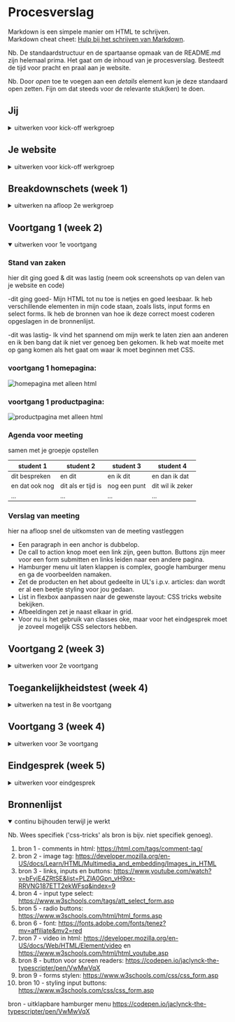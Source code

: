 # Procesverslag
Markdown is een simpele manier om HTML te schrijven.  
Markdown cheat cheet: [Hulp bij het schrijven van Markdown](https://github.com/adam-p/markdown-here/wiki/Markdown-Cheatsheet).

Nb. De standaardstructuur en de spartaanse opmaak van de README.md zijn helemaal prima. Het gaat om de inhoud van je procesverslag. Besteedt de tijd voor pracht en praal aan je website.

Nb. Door *open* toe te voegen aan een *details* element kun je deze standaard open zetten. Fijn om dat steeds voor de relevante stuk(ken) te doen.





## Jij

<details>
<summary>uitwerken voor kick-off werkgroep</summary>

### Auteur:
Jaclyn Karsseboom

#### Je startniveau:
Blauwe piste

#### Je focus:
Responsive?
 
</details>





## Je website

<details>
<summary>uitwerken voor kick-off werkgroep</summary>

### Je opdracht:
https://www.thesill.com/

#### Screenshot(s) van de eerste pagina (small screen): 
Homepagina 
<img src="images/homepage.png" width="375px" alt="homepagina met een overzicht van alle planten">

#### Screenshot(s) van de tweede pagina (small screen):
Productpagina
<img src="images/productpage.png" width="375px" alt="productpagina van een enkel product met een beschrijving van verzorgingstips voor deze plant">
 
</details>




## Breakdownschets (week 1)

<details>
<summary>uitwerken na afloop 2e werkgroep</summary>

### de hele homepagina: 
<img src="images/homepageschets.png" width="375px" alt="breakdown van de hele homepagina">

### de hele productpagina: 
<img src="images/productpageschets.png" width="375px" alt="breakdown van de hele productpagina">

### dynamisch deel (bijv menu): 
<img src="images/menu.png" width="375px" alt="breakdown van een dynamisch deel">

### wellicht nog een dynamisch deel (bijv filter): 
<img src="images/cart.png" width="375px" alt="breakdown van nog een dynamisch deel">

</details>





## Voortgang 1 (week 2)

<details open>
<summary>uitwerken voor 1e voortgang</summary>

### Stand van zaken
hier dit ging goed & dit was lastig (neem ook screenshots op van delen van je website en code)

-dit ging goed- Mijn HTML tot nu toe is netjes en goed leesbaar. Ik heb verschillende elementen in mijn code staan, zoals lists, input forms en select forms. Ik heb de bronnen van hoe ik deze correct moest coderen opgeslagen in de bronnenlijst.

-dit was lastig- Ik vind het spannend om mijn werk te laten zien aan anderen en ik ben bang dat ik niet ver genoeg ben gekomen. Ik heb wat moeite met op gang komen als het gaat om waar ik moet beginnen met CSS.

### voortgang 1 homepagina: 
<img src="images/voortgang1home.png" width="375px" alt="homepagina met alleen html">

### voortgang 1 productpagina: 
<img src="images/voortgang1product.png" width="375px" alt="productpagina met alleen html">


### Agenda voor meeting
samen met je groepje opstellen

| student 1      | student 2          | student 3    | student 4        |
| ---            | ---                | ---          | ---              |
| dit bespreken  | en dit             | en ik dit    | en dan ik dat    |
| en dat ook nog | dit als er tijd is | nog een punt | dit wil ik zeker |
| ...            | ...                | ...          | ...              |


### Verslag van meeting
hier na afloop snel de uitkomsten van de meeting vastleggen

- Een paragraph in een anchor is dubbelop.
- De call to action knop moet een link zijn, geen button. Buttons zijn meer voor een form submitten en links leiden naar een andere pagina.
- Hamburger menu uit laten klappen is complex, google hamburger menu en ga de voorbeelden namaken.
- Zet de producten en het about gedeelte in UL's i.p.v. articles: dan wordt er al een beetje styling voor jou gedaan.
- List in flexbox aanpassen naar de gewenste layout: CSS tricks website bekijken.
- Afbeeldingen zet je naast elkaar in grid.
- Voor nu is het gebruik van classes oke, maar voor het eindgesprek moet je zoveel mogelijk CSS selectors hebben.

</details>





## Voortgang 2 (week 3)

<details>
<summary>uitwerken voor 2e voortgang</summary>

### Stand van zaken
hier dit ging goed & dit was lastig (neem ook screenshots op van delen van je website en code)

-dit ging goed- Mijn HTML heb ik wat netter gemaakt en ik heb alle afbeeldingen toegevoegd. Grid is gelukt in het productenoverzicht op de homepage. Bronnen bewaard in de bronvermelding.

-dit was lastig- Ik vond het lastig om te beginnen met CSS. Mijn tweede pagina is nu door de war doordat ik de CSS heb gemaakt met de hoofdpagina in gedachte: ik weet niet hoe dat moet (moet ik dan met classes werken?). Daarnaast lukt het niet om de buttons kan stylen. Lastig om het hamburger menu te maken en het menu met flexbox naast elkaar te zetten.

### voortgang 2 homepagina: 
<img src="images/voortgang2home.png" width="375px" alt="homepagina met een begin aan CSS">

### voortgang 2 productpagina: 
<img src="images/voortgang2product.png" width="375px" alt="productpagina door de war">

### Agenda voor meeting
samen met je groepje opstellen

| student 1      | student 2          | student 3    | student 4        |
| ---            | ---                | ---          | ---              |
| dit bespreken  | en dit             | en ik dit    | en dan ik dat    |
| en dat ook nog | dit als er tijd is | nog een punt | dit wil ik zeker |
| ...            | ...                | ...          | ...              |


### Verslag van meeting
hier na afloop snel de uitkomsten van de meeting vastleggen

- punt 1
- punt 2
- nog een punt
- ...

</details>





## Toegankelijkheidstest (week 4)

<details>
<summary>uitwerken na test in 8e voortgang</summary>

### Bevindingen
Lijst met je bevindingen die in de test naar voren kwamen:

#### Titel eerste bevinding
Hier korte omschrijving (met indien nodig een afbeelding)

Hier een omschrijving van hoe het opgelost kan worden (met indien nodig een afbeelding)


#### Titel tweede bevinding. 
Hier korte omschrijving (met indien nodig een afbeelding)

Hier een omschrijving van hoe het opgelost kan worden (met indien nodig een afbeelding)


#### Titel volgende bevinding. 
Hier korte omschrijving (met indien nodig een afbeelding)

Hier een omschrijving van hoe het opgelost kan worden (met indien nodig een afbeelding)


#### Titel nog een bevinding. 
Hier korte omschrijving (met indien nodig een afbeelding)

Hier een omschrijving van hoe het opgelost kan worden (met indien nodig een afbeelding)

</details>





## Voortgang 3 (week 4)

<details>
<summary>uitwerken voor 3e voortgang</summary>

### Stand van zaken
hier dit ging goed & dit was lastig (neem ook screenshots op van delen van je website en code)


### Agenda voor meeting
samen met je groepje opstellen

| student 1      | student 2          | student 3    | student 4        |
| ---            | ---                | ---          | ---              |
| dit bespreken  | en dit             | en ik dit    | en dan ik dat    |
| en dat ook nog | dit als er tijd is | nog een punt | dit wil ik zeker |
| ...            | ...                | ...          | ...              |


### Verslag van meeting
hier na afloop snel de uitkomsten van de meeting vastleggen

- punt 1
- punt 2
- nog een punt
- ...

</details>





## Eindgesprek (week 5)

<details>
<summary>uitwerken voor eindgesprek</summary>

### Stand van zaken
hier dit ging goed & dit was lastig (neem ook screenshots op van delen van je website en code)

### Screenshot(s)

hier screenshot(s) van je eindresultaat

</details>





## Bronnenlijst

<details open>
<summary>continu bijhouden terwijl je werkt</summary>

Nb. Wees specifiek ('css-tricks' als bron is bijv. niet specifiek genoeg).

1. bron 1 - comments in html: https://html.com/tags/comment-tag/
2. bron 2 - image tag: https://developer.mozilla.org/en-US/docs/Learn/HTML/Multimedia_and_embedding/Images_in_HTML
3. bron 3 - links, inputs en buttons: https://www.youtube.com/watch?v=bFvjE4ZRtSE&list=PLZlA0Gpn_vH9xx-RRVNG187ETT2ekWFsq&index=9
4. bron 4 - input type select: https://www.w3schools.com/tags/att_select_form.asp
5. bron 5 - radio buttons: https://www.w3schools.com/html/html_forms.asp 
6. bron 6 - font: https://fonts.adobe.com/fonts/tenez?mv=affiliate&mv2=red
7. bron 7 - video in html: https://developer.mozilla.org/en-US/docs/Web/HTML/Element/video en https://www.w3schools.com/html/html_youtube.asp 
8. bron 8 - button voor screen readers: https://codepen.io/jaclynck-the-typescripter/pen/VwMwVqX 
9. bron 9 - forms stylen: https://www.w3schools.com/css/css_form.asp
10. bron 10 - styling input buttons: https://www.w3schools.com/css/css_form.asp 

bron  - uitklapbare hamburger menu https://codepen.io/jaclynck-the-typescripter/pen/VwMwVqX  

</details>